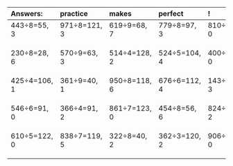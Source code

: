 | Answers: | practice | makes | perfect | ! |
| :--- | :--- | :--- | :--- | :--- |
| 443÷8=55, 3 | 971÷8=121, 3 | 619÷9=68, 7 | 779÷8=97, 3 | 810÷6=135, 0 | 
|   |   |   |   |   | 
|   |   |   |   |   | 
|   |   |   |   |   | 
| 230÷8=28, 6 | 570÷9=63, 3 | 514÷4=128, 2 | 524÷5=104, 4 | 400÷4=100, 0 | 
|   |   |   |   |   | 
|   |   |   |   |   | 
|   |   |   |   |   | 
| 425÷4=106, 1 | 361÷9=40, 1 | 950÷8=118, 6 | 676÷6=112, 4 | 143÷7=20, 3 | 
|   |   |   |   |   | 
|   |   |   |   |   | 
|   |   |   |   |   | 
| 546÷6=91, 0 | 366÷4=91, 2 | 861÷7=123, 0 | 454÷8=56, 6 | 824÷3=274, 2 | 
|   |   |   |   |   | 
|   |   |   |   |   | 
|   |   |   |   |   | 
| 610÷5=122, 0 | 838÷7=119, 5 | 322÷8=40, 2 | 362÷3=120, 2 | 906÷2=453, 0 | 
|   |   |   |   |   | 
|   |   |   |   |   | 
|   |   |   |   |   | 
